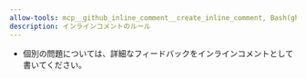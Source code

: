 ```yaml
---
allow-tools: mcp__github_inline_comment__create_inline_comment, Bash(gh pr comment:*), Bash(gh pr diff:*), Bash(gh pr view:*)
description: インラインコメントのルール
---
```


- 個別の問題については、詳細なフィードバックをインラインコメントとして書いてください。

